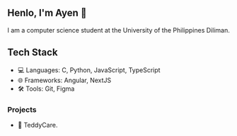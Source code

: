 ## Henlo, I'm Ayen 🍋

I am a computer science student at the University of the Philippines Diliman.

## Tech Stack
- 💻 Languages: C, Python, JavaScript, TypeScript
- 🌐 Frameworks: Angular, NextJS
- 🛠️ Tools: Git, Figma

### Projects
- 🧸 TeddyCare.

<!--
**inunice/inunice** is a ✨ _special_ ✨ repository because its `README.md` (this file) appears on your GitHub profile.

Here are some ideas to get you started:

- 🔭 I’m currently working on ...
- 🌱 I’m currently learning ...
- 👯 I’m looking to collaborate on ...
- 🤔 I’m looking for help with ...
- 💬 Ask me about ...
- 📫 How to reach me: ...
- 😄 Pronouns: ...
- ⚡ Fun fact: ...
-->
